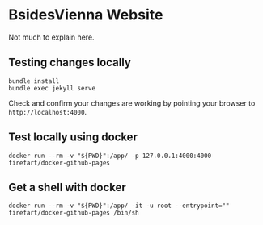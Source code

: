 # BsidesVienna Website
Not much to explain here.

## Testing changes locally
```
bundle install
bundle exec jekyll serve
```

Check and confirm your changes are working by pointing your browser to `http://localhost:4000`.

## Test locally using docker
```
docker run --rm -v "${PWD}":/app/ -p 127.0.0.1:4000:4000 firefart/docker-github-pages
```

## Get a shell with docker
```
docker run --rm -v "${PWD}":/app/ -it -u root --entrypoint="" firefart/docker-github-pages /bin/sh
```
